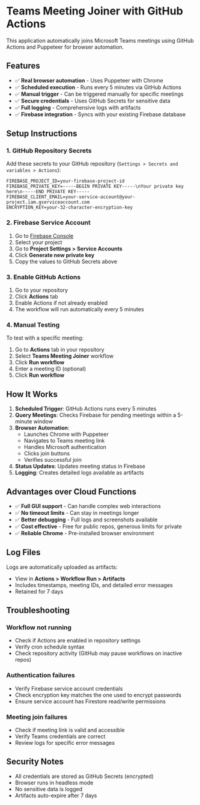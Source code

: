 # Teams Meeting Joiner with GitHub Actions

This application automatically joins Microsoft Teams meetings using GitHub Actions and Puppeteer for browser automation.

## Features

- ✅ **Real browser automation** - Uses Puppeteer with Chrome
- ✅ **Scheduled execution** - Runs every 5 minutes via GitHub Actions
- ✅ **Manual trigger** - Can be triggered manually for specific meetings
- ✅ **Secure credentials** - Uses GitHub Secrets for sensitive data
- ✅ **Full logging** - Comprehensive logs with artifacts
- ✅ **Firebase integration** - Syncs with your existing Firebase database

## Setup Instructions

### 1. GitHub Repository Secrets

Add these secrets to your GitHub repository (`Settings > Secrets and variables > Actions`):

```
FIREBASE_PROJECT_ID=your-firebase-project-id
FIREBASE_PRIVATE_KEY=-----BEGIN PRIVATE KEY-----\nYour private key here\n-----END PRIVATE KEY-----
FIREBASE_CLIENT_EMAIL=your-service-account@your-project.iam.gserviceaccount.com
ENCRYPTION_KEY=your-32-character-encryption-key
```

### 2. Firebase Service Account

1. Go to [Firebase Console](https://console.firebase.google.com/)
2. Select your project
3. Go to **Project Settings > Service Accounts**
4. Click **Generate new private key**
5. Copy the values to GitHub Secrets above

### 3. Enable GitHub Actions

1. Go to your repository
2. Click **Actions** tab
3. Enable Actions if not already enabled
4. The workflow will run automatically every 5 minutes

### 4. Manual Testing

To test with a specific meeting:

1. Go to **Actions** tab in your repository
2. Select **Teams Meeting Joiner** workflow
3. Click **Run workflow**
4. Enter a meeting ID (optional)
5. Click **Run workflow**

## How It Works

1. **Scheduled Trigger**: GitHub Actions runs every 5 minutes
2. **Query Meetings**: Checks Firebase for pending meetings within a 5-minute window
3. **Browser Automation**:
   - Launches Chrome with Puppeteer
   - Navigates to Teams meeting link
   - Handles Microsoft authentication
   - Clicks join buttons
   - Verifies successful join
4. **Status Updates**: Updates meeting status in Firebase
5. **Logging**: Creates detailed logs available as artifacts

## Advantages over Cloud Functions

- ✅ **Full GUI support** - Can handle complex web interactions
- ✅ **No timeout limits** - Can stay in meetings longer
- ✅ **Better debugging** - Full logs and screenshots available
- ✅ **Cost effective** - Free for public repos, generous limits for private
- ✅ **Reliable Chrome** - Pre-installed browser environment

## Log Files

Logs are automatically uploaded as artifacts:
- View in **Actions > Workflow Run > Artifacts**
- Includes timestamps, meeting IDs, and detailed error messages
- Retained for 7 days

## Troubleshooting

### Workflow not running
- Check if Actions are enabled in repository settings
- Verify cron schedule syntax
- Check repository activity (GitHub may pause workflows on inactive repos)

### Authentication failures
- Verify Firebase service account credentials
- Check encryption key matches the one used to encrypt passwords
- Ensure service account has Firestore read/write permissions

### Meeting join failures
- Check if meeting link is valid and accessible
- Verify Teams credentials are correct
- Review logs for specific error messages

## Security Notes

- All credentials are stored as GitHub Secrets (encrypted)
- Browser runs in headless mode
- No sensitive data is logged
- Artifacts auto-expire after 7 days